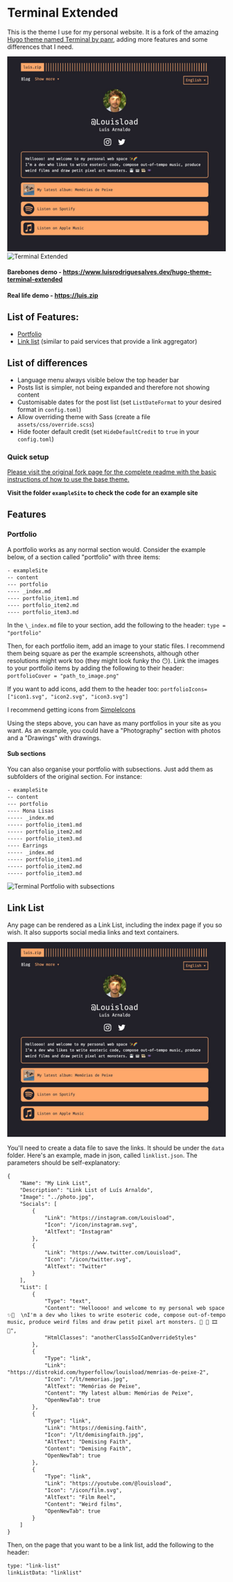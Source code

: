 # Terminal Extended

This is the theme I use for my personal website.
It is a fork of the amazing [Hugo theme named Terminal by panr](https://github.com/panr/hugo-theme-terminal), adding more features and some differences that I need.

![Terminal Extended](https://github.com/Louisload/hugo-theme-terminal-extended/blob/master/images/links-list.jpg?raw=true)
![Terminal Extended](https://github.com/Louisload/hugo-theme-terminal-extended/blob/master/images/portfolio1.png?raw=true)

#### Barebones demo - https://www.luisrodriguesalves.dev/hugo-theme-terminal-extended
#### Real life demo - https://luis.zip

## List of Features:
- [Portfolio](#portfolio)
- [Link list](#link-list) (similar to paid services that provide a link aggregator)

## List of differences
- Language menu always visible below the top header bar
- Posts list is simpler, not being expanded and therefore not showing content
- Customisable dates for the post list (set `ListDateFormat` to your desired format in `config.toml`)
- Allow overriding theme with Sass (create a file `assets/css/override.scss`)
- Hide footer default credit (set `HideDefaultCredit` to `true` in your `config.toml`)

### Quick setup
[Please visit the original fork page for the complete readme with the basic instructions of how to use the base theme.](https://github.com/panr/hugo-theme-terminal)

**Visit the folder `exampleSite` to check the code for an example site**

## Features
### Portfolio
A portfolio works as any normal section would. Consider the example below, of a section called "portfolio" with three items:

```
- exampleSite
-- content
--- portfolio
---- _index.md
---- portfolio_item1.md
---- portfolio_item2.md
---- portfolio_item3.md
```

In the `\_index.md` file to your section, add the following to the header:
``type = "portfolio"`` 

Then, for each portfolio item, add an image to your static files. I recommend them being square as per the example screenshots, although other resolutions might work too (they might look funky tho 😶). Link the images to your portfolio items by adding the following to their header:
``portfolioCover = "path_to_image.png"``

If you want to add icons, add them to the header too:
``portfolioIcons=["icon1.svg", "icon2.svg", "icon3.svg"]``

I recommend getting icons from [SimpleIcons](https://simpleicons.org/)

Using the steps above, you can have as many portfolios in your site as you want. As an example, you could have a "Photography" section with photos and a "Drawings" with drawings.

#### Sub sections
You can also organise your portfolio with subsections. Just add them as subfolders of the original section. For instance:
```
- exampleSite
-- content
--- portfolio
---- Mona Lisas
----- _index.md
----- portfolio_item1.md
----- portfolio_item2.md
----- portfolio_item3.md
---- Earrings
----- _index.md
----- portfolio_item1.md
----- portfolio_item2.md
----- portfolio_item3.md
```

![Terminal Portfolio with subsections](https://github.com/Louisload/hugo-theme-terminal-extended/blob/master/images/portfolio2.png?raw=true)

## Link List
Any page can be rendered as a Link List, including the index page if you so wish. It also supports social media links and text containers.

![Terminal Link List](https://github.com/Louisload/hugo-theme-terminal-extended/blob/master/images/links-list.jpg?raw=true)

You'll need to create a data file to save the links. It should be under the `data` folder. Here's an example, made in json, called `linklist.json`. The parameters should be self-explanatory:
```
{
    "Name": "My Link List",
    "Description": "Link List of Luís Arnaldo",
    "Image": "../photo.jpg",
    "Socials": [
        {
            "Link": "https://instagram.com/Louisload",
            "Icon": "/icon/instagram.svg",
            "AltText": "Instagram"
        },
        {
            "Link": "https://www.twitter.com/Louisload",
            "Icon": "/icon/twitter.svg",
            "AltText": "Twitter"
        }
    ],
    "List": [
        {
            "Type": "text",
            "Content": "Helloooo! and welcome to my personal web space ✨🌈  \nI'm a dev who likes to write esoteric code, compose out-of-tempo music, produce weird films and draw petit pixel art monsters. 💾 🎹 🎞️ 👾",
            "HtmlClasses": "anotherClassSoICanOverrideStyles"
        },
        {
            "Type": "link",
            "Link": "https://distrokid.com/hyperfollow/louisload/memrias-de-peixe-2",
            "Icon": "/lt/memorias.jpg",
            "AltText": "Memórias de Peixe",
            "Content": "My latest album: Memórias de Peixe",
            "OpenNewTab": true
        },
        {
            "Type": "link",
            "Link": "https://demising.faith",
            "Icon": "/lt/demisingfaith.jpg",
            "AltText": "Demising Faith",
            "Content": "Demising Faith",
            "OpenNewTab": true
        },
        {
            "Type": "link",
            "Link": "https://youtube.com/@louisload",
            "Icon": "/icon/film.svg",
            "AltText": "Film Reel",
            "Content": "Weird films",
            "OpenNewTab": true
        }
    ]
}
```

Then, on the page that you want to be a link list, add the following to the header:
```
type: "link-list"
linkListData: "linklist"
```

